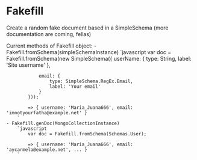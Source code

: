 Fakefill
========

Create a random fake document based in a SimpleSchema (more documentation are coming, fellas)

Current methods of Fakefill object:
	- Fakefill.fromSchema(simpleSchemaInstance)
		`javascript
			var doc = Fakefill.fromSchema(new SimpleSchema({
				userName: {
					type: String,
					label: 'Site username'
				},

				email: {
					type: SimpleSchema.RegEx.Email,
					label: 'Your email'
				}
			}));

			=> { username: 'Maria_Juana666', email: 'imnotyourfatha@example.net' }
		`
	- Fakefill.genDoc(MongoCollectionInstance)
		`javascript
			var doc = Fakefill.fromSchema(Schemas.User);

			=> { username: 'Maria_Juana666', email: 'aycarmela@example.net', ... }
		`		

